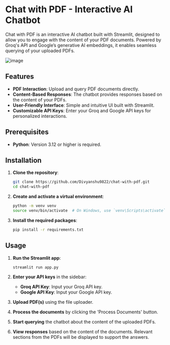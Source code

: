 # Chat with PDF - Interactive AI Chatbot

Chat with PDF is an interactive AI chatbot built with Streamlit, designed to allow you to engage with the content of your PDF documents. Powered by Groq's API and Google’s generative AI embeddings, it enables seamless querying of your uploaded PDFs.

![image](https://github.com/user-attachments/assets/940365bd-156f-49f1-8e10-048302a8a04a)

## Features

- **PDF Interaction**: Upload and query PDF documents directly.
- **Content-Based Responses**: The chatbot provides responses based on the content of your PDFs.
- **User-Friendly Interface**: Simple and intuitive UI built with Streamlit.
- **Customizable API Keys**: Enter your Groq and Google API keys for personalized interactions.

## Prerequisites

- **Python**: Version 3.12 or higher is required.

## Installation

1. **Clone the repository**:
    ```bash
    git clone https://github.com/Divyanshu9822/chat-with-pdf.git
    cd chat-with-pdf
    ```

2. **Create and activate a virtual environment**:
    ```bash
    python -m venv venv
    source venv/bin/activate  # On Windows, use `venv\Scripts\activate`
    ```

3. **Install the required packages**:
    ```bash
    pip install -r requirements.txt
    ```

## Usage

1. **Run the Streamlit app**:
    ```bash
    streamlit run app.py
    ```

2. **Enter your API keys** in the sidebar:
    - **Groq API Key**: Input your Groq API key.
    - **Google API Key**: Input your Google API key.

3. **Upload PDF(s)** using the file uploader.

4. **Process the documents** by clicking the 'Process Documents' button.

5. **Start querying** the chatbot about the content of the uploaded PDFs.

6. **View responses** based on the content of the documents. Relevant sections from the PDFs will be displayed to support the answers.
